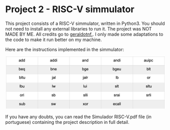 # Project 2 - RISC-V simmulator

This project consists of a RISC-V simmulator, written in Python3. You should not need to install any external libraries to run it. The project was NOT MADE BY ME. All credits go to [geraldotnf.](https://github.com/geraldotnf-unb). I only made some adaptations to the code to make it run better on my machine.

Here are the instructions implemented in the simmulator:

![instructions](image.png)

If you have any doubts, you can read the Simulador RISC-V.pdf file (in portuguese) containing the project description in full detail.
